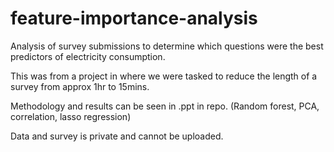 # feature-importance-analysis
Analysis of survey submissions to determine which questions were the best predictors of electricity consumption.

This was from a project in where we were tasked to reduce the length of a survey from approx 1hr to 15mins.

Methodology and results can be seen in .ppt in repo. (Random forest, PCA, correlation, lasso regression)

Data and survey is private and cannot be uploaded.
